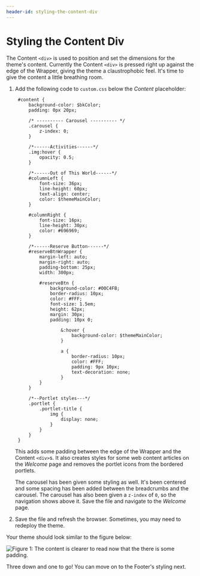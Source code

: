 ```yaml
---
header-id: styling-the-content-div
---
```


# Styling the Content Div

The Content `<div>` is used to position and set the dimensions for the theme's 
content. Currently the Content `<div>` is pressed right up against the edge of 
the Wrapper, giving the theme a claustrophobic feel. It's time to give the 
content a little breathing room.

1. Add the following code to `custom.css` below the *Content* placeholder:

        #content {
            background-color: $bkColor;
            padding: 0px 20px;
        
            /* ---------- Carousel ---------- */
            .carousel {
                z-index: 0;
            }
        
            /*------Activities------*/
            .img:hover {
                opacity: 0.5;
            }

            /*------Out of This World------*/
            #columnLeft { 
                font-size: 36px; 
                line-height: 60px;   
                text-align: center;
                color: $themeMainColor;
            }
                
            #columnRight {
                font-size: 16px;
                line-height: 30px;            
                color: #696969;
            }

            /*------Reserve Button------*/
            #reserveBtnWrapper {
                margin-left: auto;
                margin-right: auto;
                padding-bottom: 25px;
                width: 300px;

                #reserveBtn {
                    background-color: #00C4FB;
                    border-radius: 10px;                    
                    color: #FFF;
                    font-size: 1.5em;
                    height: 62px;
                    margin: 30px;
                    padding: 10px 0;

                        &:hover {
                            background-color: $themeMainColor;
                        }

                        a {
                            border-radius: 10px;                        
                            color: #FFF;
                            padding: 9px 10px;
                            text-decoration: none;
                        }
                }
            }

            /*--Portlet styles---*/
            .portlet {
                .portlet-title {
                    img {
                        display: none;
                    }
                }
            }
        }

    This adds some padding between the edge of the Wrapper and the Content 
    `<div>`s. It also creates styles for some web content articles on the
    *Welcome* page and removes the portlet icons from the bordered portlets.

    The carousel has been given some styling as well. It's been centered and
    some spacing has been added between the breadcrumbs and the carousel. The 
    carousel has also been given a `z-index` of `0`, so the navigation shows 
    above it. Save the file and navigate to the *Welcome* page.

6.  Save the file and refresh the browser. Sometimes, you may need to redeploy
    the theme. 

Your theme should look similar to the figure below:

![Figure 1: The content is clearer to read now that the there is some padding.](../../../images/css-content.png)

Three down and one to go! You can move on to the Footer's styling next.
